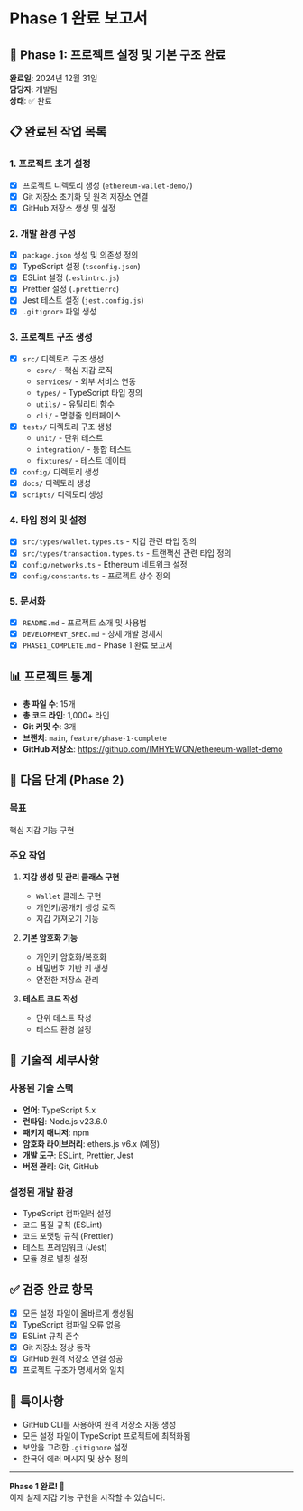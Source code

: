 # Phase 1 완료 보고서

## 🎉 Phase 1: 프로젝트 설정 및 기본 구조 완료

**완료일**: 2024년 12월 31일  
**담당자**: 개발팀  
**상태**: ✅ 완료

## 📋 완료된 작업 목록

### 1. 프로젝트 초기 설정
- [x] 프로젝트 디렉토리 생성 (`ethereum-wallet-demo/`)
- [x] Git 저장소 초기화 및 원격 저장소 연결
- [x] GitHub 저장소 생성 및 설정

### 2. 개발 환경 구성
- [x] `package.json` 생성 및 의존성 정의
- [x] TypeScript 설정 (`tsconfig.json`)
- [x] ESLint 설정 (`.eslintrc.js`)
- [x] Prettier 설정 (`.prettierrc`)
- [x] Jest 테스트 설정 (`jest.config.js`)
- [x] `.gitignore` 파일 생성

### 3. 프로젝트 구조 생성
- [x] `src/` 디렉토리 구조 생성
  - `core/` - 핵심 지갑 로직
  - `services/` - 외부 서비스 연동
  - `types/` - TypeScript 타입 정의
  - `utils/` - 유틸리티 함수
  - `cli/` - 명령줄 인터페이스
- [x] `tests/` 디렉토리 구조 생성
  - `unit/` - 단위 테스트
  - `integration/` - 통합 테스트
  - `fixtures/` - 테스트 데이터
- [x] `config/` 디렉토리 생성
- [x] `docs/` 디렉토리 생성
- [x] `scripts/` 디렉토리 생성

### 4. 타입 정의 및 설정
- [x] `src/types/wallet.types.ts` - 지갑 관련 타입 정의
- [x] `src/types/transaction.types.ts` - 트랜잭션 관련 타입 정의
- [x] `config/networks.ts` - Ethereum 네트워크 설정
- [x] `config/constants.ts` - 프로젝트 상수 정의

### 5. 문서화
- [x] `README.md` - 프로젝트 소개 및 사용법
- [x] `DEVELOPMENT_SPEC.md` - 상세 개발 명세서
- [x] `PHASE1_COMPLETE.md` - Phase 1 완료 보고서

## 📊 프로젝트 통계

- **총 파일 수**: 15개
- **총 코드 라인**: 1,000+ 라인
- **Git 커밋 수**: 3개
- **브랜치**: `main`, `feature/phase-1-complete`
- **GitHub 저장소**: https://github.com/IMHYEWON/ethereum-wallet-demo

## 🚀 다음 단계 (Phase 2)

### 목표
핵심 지갑 기능 구현

### 주요 작업
1. **지갑 생성 및 관리 클래스 구현**
   - `Wallet` 클래스 구현
   - 개인키/공개키 생성 로직
   - 지갑 가져오기 기능

2. **기본 암호화 기능**
   - 개인키 암호화/복호화
   - 비밀번호 기반 키 생성
   - 안전한 저장소 관리

3. **테스트 코드 작성**
   - 단위 테스트 작성
   - 테스트 환경 설정

## 🔧 기술적 세부사항

### 사용된 기술 스택
- **언어**: TypeScript 5.x
- **런타임**: Node.js v23.6.0
- **패키지 매니저**: npm
- **암호화 라이브러리**: ethers.js v6.x (예정)
- **개발 도구**: ESLint, Prettier, Jest
- **버전 관리**: Git, GitHub

### 설정된 개발 환경
- TypeScript 컴파일러 설정
- 코드 품질 규칙 (ESLint)
- 코드 포맷팅 규칙 (Prettier)
- 테스트 프레임워크 (Jest)
- 모듈 경로 별칭 설정

## ✅ 검증 완료 항목

- [x] 모든 설정 파일이 올바르게 생성됨
- [x] TypeScript 컴파일 오류 없음
- [x] ESLint 규칙 준수
- [x] Git 저장소 정상 동작
- [x] GitHub 원격 저장소 연결 성공
- [x] 프로젝트 구조가 명세서와 일치

## 📝 특이사항

- GitHub CLI를 사용하여 원격 저장소 자동 생성
- 모든 설정 파일이 TypeScript 프로젝트에 최적화됨
- 보안을 고려한 `.gitignore` 설정
- 한국어 에러 메시지 및 상수 정의

---

**Phase 1 완료! 🎉**  
이제 실제 지갑 기능 구현을 시작할 수 있습니다.
